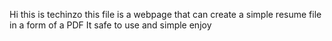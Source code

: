 Hi this is techinzo 
this file is a webpage that can create a simple resume file in a form of a PDF 
It safe to use and simple enjoy
